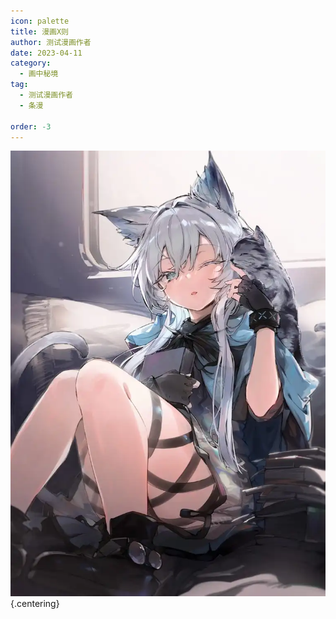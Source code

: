 ```yaml
---
icon: palette
title: 漫画X则
author: 测试漫画作者
date: 2023-04-11
category:
  - 画中秘境
tag:
  - 测试漫画作者
  - 条漫

order: -3
---
```


![](./res/comic/comic1.webp) {.centering}

<Ads />